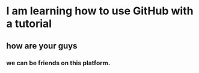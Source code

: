 # I am learning how to use GitHub with a tutorial
## how are your guys 
### we can be friends on this platform.
